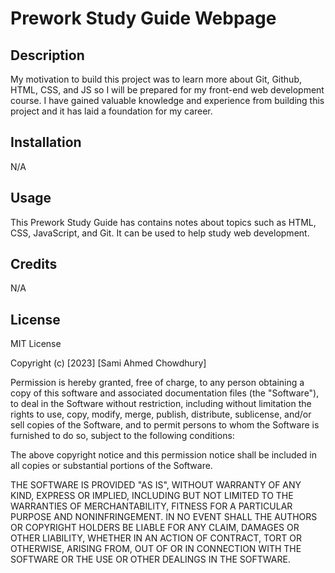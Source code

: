 # Prework Study Guide Webpage

## Description

My motivation to build this project was to learn more about Git, Github, HTML, CSS, and JS so I will be prepared for my front-end web development course. I have gained valuable knowledge and experience from building this project and it has laid a foundation for my career.

## Installation

N/A

## Usage

This Prework Study Guide has contains notes about topics such as HTML, CSS, JavaScript, and Git. It can be used to help study web development.

## Credits

N/A

## License

MIT License

Copyright (c) [2023] [Sami Ahmed Chowdhury]

Permission is hereby granted, free of charge, to any person obtaining a copy
of this software and associated documentation files (the "Software"), to deal
in the Software without restriction, including without limitation the rights
to use, copy, modify, merge, publish, distribute, sublicense, and/or sell
copies of the Software, and to permit persons to whom the Software is
furnished to do so, subject to the following conditions:

The above copyright notice and this permission notice shall be included in all
copies or substantial portions of the Software.

THE SOFTWARE IS PROVIDED "AS IS", WITHOUT WARRANTY OF ANY KIND, EXPRESS OR
IMPLIED, INCLUDING BUT NOT LIMITED TO THE WARRANTIES OF MERCHANTABILITY,
FITNESS FOR A PARTICULAR PURPOSE AND NONINFRINGEMENT. IN NO EVENT SHALL THE
AUTHORS OR COPYRIGHT HOLDERS BE LIABLE FOR ANY CLAIM, DAMAGES OR OTHER
LIABILITY, WHETHER IN AN ACTION OF CONTRACT, TORT OR OTHERWISE, ARISING FROM,
OUT OF OR IN CONNECTION WITH THE SOFTWARE OR THE USE OR OTHER DEALINGS IN THE
SOFTWARE.


